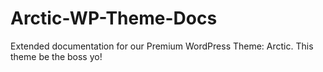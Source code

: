 Arctic-WP-Theme-Docs
====================

Extended documentation for our Premium WordPress Theme: Arctic. This theme be the boss yo!
